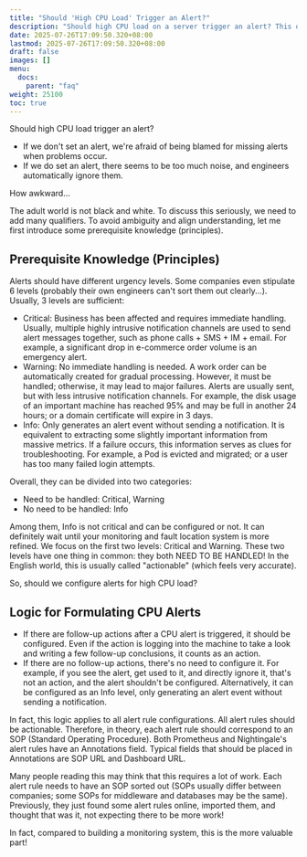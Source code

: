```yaml
---
title: "Should 'High CPU Load' Trigger an Alert?"
description: "Should high CPU load on a server trigger an alert? This question has puzzled many practitioners in operation and maintenance monitoring. This article attempts to provide some suggestions."
date: 2025-07-26T17:09:50.320+08:00
lastmod: 2025-07-26T17:09:50.320+08:00
draft: false
images: []
menu:
  docs:
    parent: "faq"
weight: 25100
toc: true
---
```


Should high CPU load trigger an alert?

- If we don't set an alert, we're afraid of being blamed for missing alerts when problems occur.
- If we do set an alert, there seems to be too much noise, and engineers automatically ignore them.

How awkward...

The adult world is not black and white. To discuss this seriously, we need to add many qualifiers. To avoid ambiguity and align understanding, let me first introduce some prerequisite knowledge (principles).

## Prerequisite Knowledge (Principles)

Alerts should have different urgency levels. Some companies even stipulate 6 levels (probably their own engineers can't sort them out clearly...). Usually, 3 levels are sufficient:

- Critical: Business has been affected and requires immediate handling. Usually, multiple highly intrusive notification channels are used to send alert messages together, such as phone calls + SMS + IM + email. For example, a significant drop in e-commerce order volume is an emergency alert.
- Warning: No immediate handling is needed. A work order can be automatically created for gradual processing. However, it must be handled; otherwise, it may lead to major failures. Alerts are usually sent, but with less intrusive notification channels. For example, the disk usage of an important machine has reached 95% and may be full in another 24 hours; or a domain certificate will expire in 3 days.
- Info: Only generates an alert event without sending a notification. It is equivalent to extracting some slightly important information from massive metrics. If a failure occurs, this information serves as clues for troubleshooting. For example, a Pod is evicted and migrated; or a user has too many failed login attempts.

Overall, they can be divided into two categories:

- Need to be handled: Critical, Warning
- No need to be handled: Info

Among them, Info is not critical and can be configured or not. It can definitely wait until your monitoring and fault location system is more refined. We focus on the first two levels: Critical and Warning. These two levels have one thing in common: they both NEED TO BE HANDLED! In the English world, this is usually called "actionable" (which feels very accurate).

So, should we configure alerts for high CPU load?

## Logic for Formulating CPU Alerts

- If there are follow-up actions after a CPU alert is triggered, it should be configured. Even if the action is logging into the machine to take a look and writing a few follow-up conclusions, it counts as an action.
- If there are no follow-up actions, there's no need to configure it. For example, if you see the alert, get used to it, and directly ignore it, that's not an action, and the alert shouldn't be configured. Alternatively, it can be configured as an Info level, only generating an alert event without sending a notification.

In fact, this logic applies to all alert rule configurations. All alert rules should be actionable. Therefore, in theory, each alert rule should correspond to an SOP (Standard Operating Procedure). Both Prometheus and Nightingale's alert rules have an Annotations field. Typical fields that should be placed in Annotations are SOP URL and Dashboard URL.

Many people reading this may think that this requires a lot of work. Each alert rule needs to have an SOP sorted out (SOPs usually differ between companies; some SOPs for middleware and databases may be the same). Previously, they just found some alert rules online, imported them, and thought that was it, not expecting there to be more work!

In fact, compared to building a monitoring system, this is the more valuable part!
